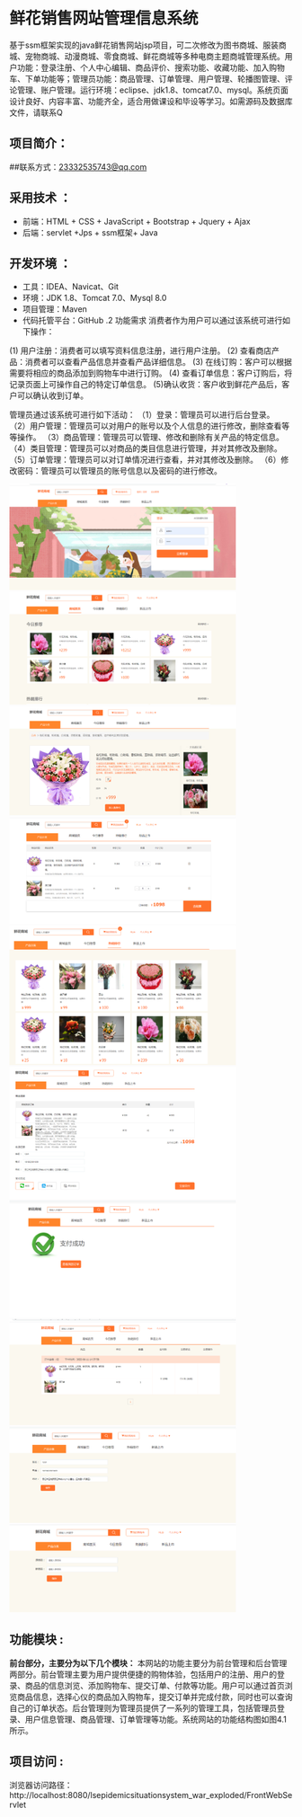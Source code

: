 
# 鲜花销售网站管理信息系统
基于ssm框架实现的java鲜花销售网站jsp项目，可二次修改为图书商城、服装商城、宠物商城、动漫商城、零食商城、鲜花商城等多种电商主题商城管理系统。用户功能：登录注册、个人中心编辑、商品评价、搜索功能、收藏功能、加入购物车、下单功能等；管理员功能：商品管理、订单管理、用户管理、轮播图管理、评论管理、账户管理。运行环境：eclipse、jdk1.8、tomcat7.0、mysql。系统页面设计良好、内容丰富、功能齐全，适合用做课设和毕设等学习。如需源码及数据库文件，请联系Q
## 项目简介：

##联系方式：23332535743@qq.com
## 采用技术 ： 
- 前端：HTML + CSS + JavaScript + Bootstrap + Jquery + Ajax
- 后端：servlet +Jps + ssm框架+ Java

## 开发环境 ：
- 工具：IDEA、Navicat、Git
- 环境：JDK 1.8、Tomcat 7.0、Mysql 8.0
- 项目管理：Maven
- 代码托管平台：GitHub
.2 功能需求
消费者作为用户可以通过该系统可进行如下操作：

(1) 用户注册：消费者可以填写资料信息注册，进行用户注册。
(2) 查看商店产品：消费者可以查看产品信息并查看产品详细信息。
(3) 在线订购：客户可以根据需要将相应的商品添加到购物车中进行订购。
(4) 查看订单信息：客户订购后，将记录页面上可操作自己的特定订单信息。
(5)确认收货：客户收到鲜花产品后，客户可以确认收到订单。

管理员通过该系统可进行如下活动：
（1）登录：管理员可以进行后台登录。
（2）用户管理：管理员可以对用户的账号以及个人信息的进行修改，删除查看等等操作。
（3）商品管理：管理员可以管理、修改和删除有关产品的特定信息。
（4）类目管理：管理员可以对商品的类目信息进行管理，并对其修改及删除。
（5）订单管理：管理员可以对订单情况进行查看，并对其修改及删除。
（6）修改密码：管理员可以管理员的账号信息以及密码的进行修改。

<img src="./pre-img/1.png" style="width: 80%">
<img src="./pre-img/2.png" style="width: 80%">
<img src="./pre-img/3.png" style="width: 80%">
<img src="./pre-img/4.png" style="width: 80%">
<img src="./pre-img/5.png" style="width: 80%">
<img src="./pre-img/6.png" style="width: 80%">
<img src="./pre-img/7.png" style="width: 80%">
<img src="./pre-img/8.png" style="width: 80%">
<img src="./pre-img/9.png" style="width: 80%">
<img src="./pre-img/10.png" style="width: 80%">


## 功能模块 :  

**前台部分，主要分为以下几个模块：**
本网站的功能主要分为前台管理和后台管理两部分。前台管理主要为用户提供便捷的购物体验，包括用户的注册、用户的登录、商品的信息浏览、添加购物车、提交订单、付款等功能。用户可以通过首页浏览商品信息，选择心仪的商品加入购物车，提交订单并完成付款，同时也可以查询自己的订单状态。后台管理则为管理员提供了一系列的管理工具，包括管理员登录、用户信息管理、商品管理、订单管理等功能。系统网站的功能结构图如图4.1所示。

## 项目访问 :  
浏览器访问路径：http://localhost:8080/lsepidemicsituationsystem_war_exploded/FrontWebServlet
